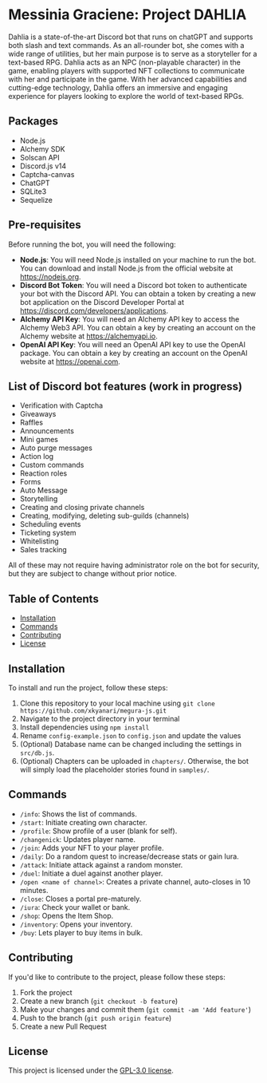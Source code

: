 # Messinia Graciene: Project DAHLIA

Dahlia is a state-of-the-art Discord bot that runs on chatGPT and supports both slash and text commands. As an all-rounder bot, she comes with a wide range of utilities, but her main purpose is to serve as a storyteller for a text-based RPG. Dahlia acts as an NPC (non-playable character) in the game, enabling players with supported NFT collections to communicate with her and participate in the game. With her advanced capabilities and cutting-edge technology, Dahlia offers an immersive and engaging experience for players looking to explore the world of text-based RPGs.

## Packages
- Node.js
- Alchemy SDK
- Solscan API
- Discord.js v14
- Captcha-canvas
- ChatGPT
- SQLite3
- Sequelize

## Pre-requisites
Before running the bot, you will need the following:

- **Node.js**: You will need Node.js installed on your machine to run the bot. You can download and install Node.js from the official website at https://nodejs.org.
- **Discord Bot Token**: You will need a Discord bot token to authenticate your bot with the Discord API. You can obtain a token by creating a new bot application on the Discord Developer Portal at https://discord.com/developers/applications.
- **Alchemy API Key**: You will need an Alchemy API key to access the Alchemy Web3 API. You can obtain a key by creating an account on the Alchemy website at https://alchemyapi.io.
- **OpenAI API Key**: You will need an OpenAI API key to use the OpenAI package. You can obtain a key by creating an account on the OpenAI website at https://openai.com.

## List of Discord bot features (work in progress)
- Verification with Captcha
- Giveaways
- Raffles
- Announcements
- Mini games
- Auto purge messages
- Action log
- Custom commands
- Reaction roles
- Forms
- Auto Message
- Storytelling
- Creating and closing private channels
- Creating, modifying, deleting sub-guilds (channels)
- Scheduling events
- Ticketing system
- Whitelisting
- Sales tracking

All of these may not require having administrator role on the bot for security, but they are subject to change without prior notice.

## Table of Contents

- [Installation](#installation)
- [Commands](#commands)
- [Contributing](#contributing)
- [License](#license)

## Installation

To install and run the project, follow these steps:

1. Clone this repository to your local machine using `git clone https://github.com/xkyanari/megura-js.git`
2. Navigate to the project directory in your terminal
3. Install dependencies using `npm install`
4. Rename `config-example.json` to `config.json` and update the values
5. (Optional) Database name can be changed including the settings in `src/db.js`.
6. (Optional) Chapters can be uploaded in `chapters/`. Otherwise, the bot will simply load the placeholder stories found in `samples/`.

## Commands
- `/info`:  Shows the list of commands.
- `/start`:  Initiate creating own character.
- `/profile`:  Show profile of a user (blank for self).
- `/changenick`:  Updates player name.
- `/join`:  Adds your NFT to your player profile.
- `/daily`:  Do a random quest to increase/decrease stats or gain Iura.
- `/attack`:  Initiate attack against a random monster.
- `/duel`:  Initiate a duel against another player.
- `/open <name of channel>`:  Creates a private channel, auto-closes in 10 minutes.
- `/close`:  Closes a portal pre-maturely.
- `/iura`:  Check your wallet or bank.
- `/shop`:  Opens the Item Shop.
- `/inventory`:  Opens your inventory.
- `/buy`:  Lets player to buy items in bulk.

## Contributing

If you'd like to contribute to the project, please follow these steps:

1. Fork the project
2. Create a new branch (`git checkout -b feature`)
3. Make your changes and commit them (`git commit -am 'Add feature'`)
4. Push to the branch (`git push origin feature`)
5. Create a new Pull Request

## License

This project is licensed under the [GPL-3.0 license](https://opensource.org/license/gpl-3-0/).

